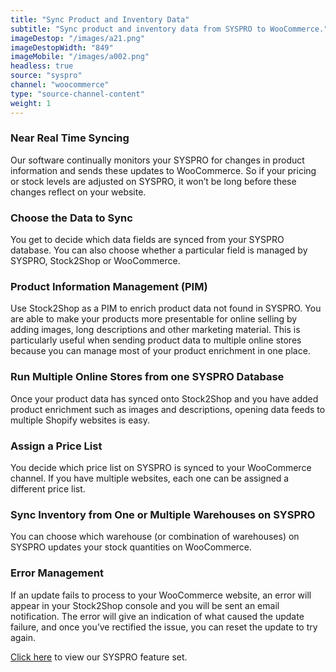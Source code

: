 ```yaml
---
title: "Sync Product and Inventory Data"
subtitle: "Sync product and inventory data from SYSPRO to WooCommerce."
imageDestop: "/images/a21.png"
imageDestopWidth: "849"
imageMobile: "/images/a002.png"
headless: true
source: "syspro"
channel: "woocommerce"
type: "source-channel-content"
weight: 1
---
```


### Near Real Time Syncing
Our software continually monitors your SYSPRO for changes in product information and sends these updates to WooCommerce. So if your pricing or stock levels are adjusted on SYSPRO, it won’t be long before these changes reflect on your website.

### Choose the Data to Sync
You get to decide which data fields are synced from your SYSPRO database. You can also choose whether a particular field is managed by SYSPRO, Stock2Shop or WooCommerce.

### Product Information Management (PIM)
Use Stock2Shop as a PIM to enrich product data not found in SYSPRO. You are able to make your products more presentable for online selling by adding images, long descriptions and other marketing material. This is particularly useful when sending product data to multiple online stores because you can manage most of your product enrichment in one place.

### Run Multiple Online Stores from one SYSPRO Database
Once your product data has synced onto Stock2Shop and you have added product enrichment such as images and descriptions, opening data feeds to multiple Shopify websites is easy.

### Assign a Price List
You decide which price list on SYSPRO is synced to your WooCommerce channel. If you have multiple websites, each one can be assigned a different price list.

### Sync Inventory from One or Multiple Warehouses on SYSPRO
You can choose which warehouse (or combination of warehouses) on SYSPRO updates your stock quantities on WooCommerce.

### Error Management
If an update fails to process to your WooCommerce website, an error will appear in your Stock2Shop console and you will be sent an email notification. The error will give an indication of what caused the update failure, and once you’ve rectified the issue, you can reset the update to try again.

[Click here](/help/features/syspro/ "SYSPRO Features") to view our SYSPRO feature set.